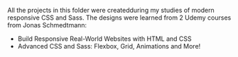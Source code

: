 All the projects in this folder were createdduring my studies of modern responsive CSS and Sass. The designs were learned from 2 Udemy courses from Jonas Schmedtmann:

- Build Responsive Real-World Websites with HTML and CSS
- Advanced CSS and Sass: Flexbox, Grid, Animations and More!
